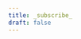 ```yaml
---
title: _subscribe_
draft: false
---
```

<script type="text/javascript" src="https://static.mailerlite.com/data/webforms/578141/a9n7i0.js?v1"></script>
